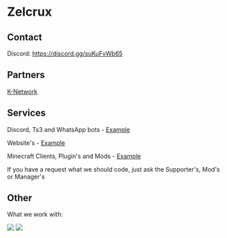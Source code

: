 # Zelcrux

## Contact
Discord: https://discord.gg/suKuFvWb65

## Partners
<a href="https://Zelcrux.net/partner/K-Network">K-Network</a>

## Services
Discord, Ts3 and WhatsApp bots - <a href="https://github.com/orgs/Zelcrux/teams/discord">Example</a>

Website's - <a href="https://github.com/orgs/Zelcrux/teams/web">Example</a>

Minecraft Clients, Plugin's and Mods - <a href="https://github.com/orgs/Zelcrux/teams/Minecraft">Example</a>

If you have a request what we should code, just ask the Supporter's, Mod's or Manager's

## Other
What we work with:

[![](https://img.shields.io/badge/Java-17-success?logo=java)](https://www.oracle.com/java/technologies/javase-downloads.html)
[![](https://img.shields.io/badge/Zelcrux-%20Libary-green)](https://github.com/Zelcrux/Libary)

